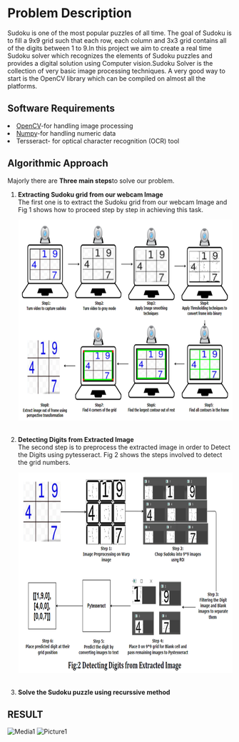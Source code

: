 # Problem Description
Sudoku is one of the most popular puzzles of all time. The goal of Sudoku is to fill a 9x9 grid
such that each row, each column and 3x3 grid contains all of the digits between 1 to 9.In this
project we aim to create a real time Sudoku solver which recognizes the elements of Sudoku
puzzles and provides a digital solution using Computer vision.Sudoku Solver is the collection
of very basic image processing techniques. A very good way to start is the OpenCV library
which can be compiled on almost all the platforms.

<h2>Software Requirements</h2>
<li><a href='https://pypi.org/project/opencv-python/'>OpenCV</a>-for handling image processing</li>
<li><a href='https://numpy.org/'>Numpy</a>-for handling numeric data</li>
<li>Tersseract- for optical character recognition (OCR) tool</li>

<h2>Algorithmic Approach</h2>
Majorly there are <b>Three main steps</b>to solve our problem.
<br>
<ol>
  <li><b>Extracting Sudoku grid from our webcam Image</b></li>
    The first one is to extract the Sudoku grid from our webcam Image and Fig 1 shows how to proceed step by step in achieving this task.
    
  <p align="center">
   <img src="https://github.com/aaru9dua/Computer-vision/blob/main/Real-time%20Sudoku%20Solver/step1.png" width="900" height="450" /></p>
  <br>
  <li><b>Detecting Digits from Extracted Image</b></li>
  The second step is to preprocess the extracted image in order to Detect the Digits using pytesseract. Fig 2 shows the steps involved to detect the grid numbers.
  
  <p align="center">
   <img src="https://github.com/aaru9dua/Computer-vision/blob/main/Real-time%20Sudoku%20Solver/step2.png" width="900" height="450" /></p>
  <br>
  <li><b>Solve the Sudoku puzzle using recurssive method</b></li>
</ol>

<h2>RESULT</h2>

![Media1](https://user-images.githubusercontent.com/46483403/122409778-0a095480-cfa1-11eb-8f17-77583f6495e1.gif)
![Picture1](https://user-images.githubusercontent.com/46483403/122447789-b9eeba00-cfc1-11eb-9751-424cd8cfd2bd.png)
